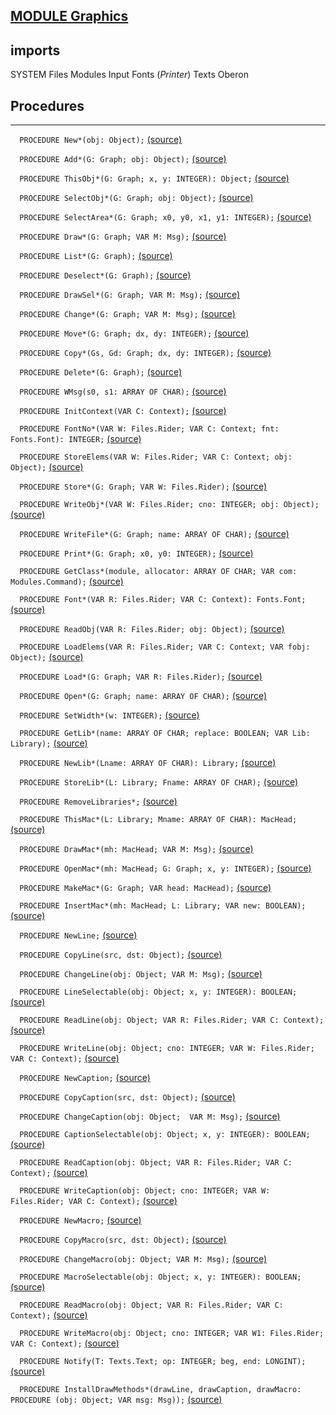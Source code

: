 
## [MODULE Graphics](https://github.com/io-core/Draw/blob/main/Graphics.Mod)

  ## imports
 SYSTEM Files Modules Input Fonts (*Printer*) Texts Oberon
## Procedures
---

`  PROCEDURE New*(obj: Object);` [(source)](https://github.com/io-core/Draw/blob/main/Graphics.Mod#L96)


`  PROCEDURE Add*(G: Graph; obj: Object);` [(source)](https://github.com/io-core/Draw/blob/main/Graphics.Mod#L100)


`  PROCEDURE ThisObj*(G: Graph; x, y: INTEGER): Object;` [(source)](https://github.com/io-core/Draw/blob/main/Graphics.Mod#L105)


`  PROCEDURE SelectObj*(G: Graph; obj: Object);` [(source)](https://github.com/io-core/Draw/blob/main/Graphics.Mod#L112)


`  PROCEDURE SelectArea*(G: Graph; x0, y0, x1, y1: INTEGER);` [(source)](https://github.com/io-core/Draw/blob/main/Graphics.Mod#L117)


`  PROCEDURE Draw*(G: Graph; VAR M: Msg);` [(source)](https://github.com/io-core/Draw/blob/main/Graphics.Mod#L131)


`  PROCEDURE List*(G: Graph);` [(source)](https://github.com/io-core/Draw/blob/main/Graphics.Mod#L137)


`  PROCEDURE Deselect*(G: Graph);` [(source)](https://github.com/io-core/Draw/blob/main/Graphics.Mod#L151)


`  PROCEDURE DrawSel*(G: Graph; VAR M: Msg);` [(source)](https://github.com/io-core/Draw/blob/main/Graphics.Mod#L157)


`  PROCEDURE Change*(G: Graph; VAR M: Msg);` [(source)](https://github.com/io-core/Draw/blob/main/Graphics.Mod#L166)


`  PROCEDURE Move*(G: Graph; dx, dy: INTEGER);` [(source)](https://github.com/io-core/Draw/blob/main/Graphics.Mod#L175)


`  PROCEDURE Copy*(Gs, Gd: Graph; dx, dy: INTEGER);` [(source)](https://github.com/io-core/Draw/blob/main/Graphics.Mod#L216)


`  PROCEDURE Delete*(G: Graph);` [(source)](https://github.com/io-core/Draw/blob/main/Graphics.Mod#L229)


`  PROCEDURE WMsg(s0, s1: ARRAY OF CHAR);` [(source)](https://github.com/io-core/Draw/blob/main/Graphics.Mod#L245)


`  PROCEDURE InitContext(VAR C: Context);` [(source)](https://github.com/io-core/Draw/blob/main/Graphics.Mod#L250)


`  PROCEDURE FontNo*(VAR W: Files.Rider; VAR C: Context; fnt: Fonts.Font): INTEGER;` [(source)](https://github.com/io-core/Draw/blob/main/Graphics.Mod#L255)


`  PROCEDURE StoreElems(VAR W: Files.Rider; VAR C: Context; obj: Object);` [(source)](https://github.com/io-core/Draw/blob/main/Graphics.Mod#L266)


`  PROCEDURE Store*(G: Graph; VAR W: Files.Rider);` [(source)](https://github.com/io-core/Draw/blob/main/Graphics.Mod#L282)


`  PROCEDURE WriteObj*(VAR W: Files.Rider; cno: INTEGER; obj: Object);` [(source)](https://github.com/io-core/Draw/blob/main/Graphics.Mod#L287)


`  PROCEDURE WriteFile*(G: Graph; name: ARRAY OF CHAR);` [(source)](https://github.com/io-core/Draw/blob/main/Graphics.Mod#L292)


`  PROCEDURE Print*(G: Graph; x0, y0: INTEGER);` [(source)](https://github.com/io-core/Draw/blob/main/Graphics.Mod#L298)


`  PROCEDURE GetClass*(module, allocator: ARRAY OF CHAR; VAR com: Modules.Command);` [(source)](https://github.com/io-core/Draw/blob/main/Graphics.Mod#L306)


`  PROCEDURE Font*(VAR R: Files.Rider; VAR C: Context): Fonts.Font;` [(source)](https://github.com/io-core/Draw/blob/main/Graphics.Mod#L316)


`  PROCEDURE ReadObj(VAR R: Files.Rider; obj: Object);` [(source)](https://github.com/io-core/Draw/blob/main/Graphics.Mod#L321)


`  PROCEDURE LoadElems(VAR R: Files.Rider; VAR C: Context; VAR fobj: Object);` [(source)](https://github.com/io-core/Draw/blob/main/Graphics.Mod#L328)


`  PROCEDURE Load*(G: Graph; VAR R: Files.Rider);` [(source)](https://github.com/io-core/Draw/blob/main/Graphics.Mod#L353)


`  PROCEDURE Open*(G: Graph; name: ARRAY OF CHAR);` [(source)](https://github.com/io-core/Draw/blob/main/Graphics.Mod#L358)


`  PROCEDURE SetWidth*(w: INTEGER);` [(source)](https://github.com/io-core/Draw/blob/main/Graphics.Mod#L369)


`  PROCEDURE GetLib*(name: ARRAY OF CHAR; replace: BOOLEAN; VAR Lib: Library);` [(source)](https://github.com/io-core/Draw/blob/main/Graphics.Mod#L375)


`  PROCEDURE NewLib*(Lname: ARRAY OF CHAR): Library;` [(source)](https://github.com/io-core/Draw/blob/main/Graphics.Mod#L407)


`  PROCEDURE StoreLib*(L: Library; Fname: ARRAY OF CHAR);` [(source)](https://github.com/io-core/Draw/blob/main/Graphics.Mod#L413)


`  PROCEDURE RemoveLibraries*;` [(source)](https://github.com/io-core/Draw/blob/main/Graphics.Mod#L436)


`  PROCEDURE ThisMac*(L: Library; Mname: ARRAY OF CHAR): MacHead;` [(source)](https://github.com/io-core/Draw/blob/main/Graphics.Mod#L440)


`  PROCEDURE DrawMac*(mh: MacHead; VAR M: Msg);` [(source)](https://github.com/io-core/Draw/blob/main/Graphics.Mod#L447)


`  PROCEDURE OpenMac*(mh: MacHead; G: Graph; x, y: INTEGER);` [(source)](https://github.com/io-core/Draw/blob/main/Graphics.Mod#L455)


`  PROCEDURE MakeMac*(G: Graph; VAR head: MacHead);` [(source)](https://github.com/io-core/Draw/blob/main/Graphics.Mod#L465)


`  PROCEDURE InsertMac*(mh: MacHead; L: Library; VAR new: BOOLEAN);` [(source)](https://github.com/io-core/Draw/blob/main/Graphics.Mod#L488)


`  PROCEDURE NewLine;` [(source)](https://github.com/io-core/Draw/blob/main/Graphics.Mod#L501)


`  PROCEDURE CopyLine(src, dst: Object);` [(source)](https://github.com/io-core/Draw/blob/main/Graphics.Mod#L506)


`  PROCEDURE ChangeLine(obj: Object; VAR M: Msg);` [(source)](https://github.com/io-core/Draw/blob/main/Graphics.Mod#L510)


`  PROCEDURE LineSelectable(obj: Object; x, y: INTEGER): BOOLEAN;` [(source)](https://github.com/io-core/Draw/blob/main/Graphics.Mod#L522)


`  PROCEDURE ReadLine(obj: Object; VAR R: Files.Rider; VAR C: Context);` [(source)](https://github.com/io-core/Draw/blob/main/Graphics.Mod#L527)


`  PROCEDURE WriteLine(obj: Object; cno: INTEGER; VAR W: Files.Rider; VAR C: Context);` [(source)](https://github.com/io-core/Draw/blob/main/Graphics.Mod#L531)


`  PROCEDURE NewCaption;` [(source)](https://github.com/io-core/Draw/blob/main/Graphics.Mod#L544)


`  PROCEDURE CopyCaption(src, dst: Object);` [(source)](https://github.com/io-core/Draw/blob/main/Graphics.Mod#L549)


`  PROCEDURE ChangeCaption(obj: Object;  VAR M: Msg);` [(source)](https://github.com/io-core/Draw/blob/main/Graphics.Mod#L560)


`  PROCEDURE CaptionSelectable(obj: Object; x, y: INTEGER): BOOLEAN;` [(source)](https://github.com/io-core/Draw/blob/main/Graphics.Mod#L579)


`  PROCEDURE ReadCaption(obj: Object; VAR R: Files.Rider; VAR C: Context);` [(source)](https://github.com/io-core/Draw/blob/main/Graphics.Mod#L584)


`  PROCEDURE WriteCaption(obj: Object; cno: INTEGER; VAR W: Files.Rider; VAR C: Context);` [(source)](https://github.com/io-core/Draw/blob/main/Graphics.Mod#L592)


`  PROCEDURE NewMacro;` [(source)](https://github.com/io-core/Draw/blob/main/Graphics.Mod#L622)


`  PROCEDURE CopyMacro(src, dst: Object);` [(source)](https://github.com/io-core/Draw/blob/main/Graphics.Mod#L627)


`  PROCEDURE ChangeMacro(obj: Object; VAR M: Msg);` [(source)](https://github.com/io-core/Draw/blob/main/Graphics.Mod#L632)


`  PROCEDURE MacroSelectable(obj: Object; x, y: INTEGER): BOOLEAN;` [(source)](https://github.com/io-core/Draw/blob/main/Graphics.Mod#L637)


`  PROCEDURE ReadMacro(obj: Object; VAR R: Files.Rider; VAR C: Context);` [(source)](https://github.com/io-core/Draw/blob/main/Graphics.Mod#L642)


`  PROCEDURE WriteMacro(obj: Object; cno: INTEGER; VAR W1: Files.Rider; VAR C: Context);` [(source)](https://github.com/io-core/Draw/blob/main/Graphics.Mod#L648)


`  PROCEDURE Notify(T: Texts.Text; op: INTEGER; beg, end: LONGINT);` [(source)](https://github.com/io-core/Draw/blob/main/Graphics.Mod#L667)


`  PROCEDURE InstallDrawMethods*(drawLine, drawCaption, drawMacro: PROCEDURE (obj: Object; VAR msg: Msg));` [(source)](https://github.com/io-core/Draw/blob/main/Graphics.Mod#L671)

